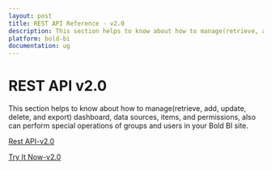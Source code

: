 ```yaml
---
layout: post
title: REST API Reference - v2.0
description: This section helps to know about how to manage(retrieve, add, update, delete, and export) dashboard, datasources, items, and permissions in your Bold BI site.
platform: bold-bi
documentation: ug
---
```


# REST API v2.0

This section helps to know about how to manage(retrieve, add, update, delete, and export) dashboard, data sources, items, and permissions, also can perform special operations of groups and users in your Bold BI site.

[Rest API-v2.0](/server-api-reference/v2.0/api-reference/)

[Try It Now-v2.0](/server-api-reference/v2.0/try-it-now/)